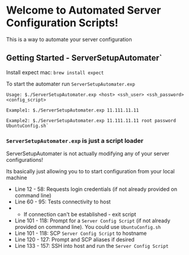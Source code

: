 # Welcome to Automated Server Configuration Scripts!
This is a way to automate your server configuration

## Getting Started - ServerSetupAutomater`

Install expect mac: `brew install expect`

To start the automater run `ServerSetupAutomater.exp`

```
Usage: $./ServerSetupAutomater.exp <host> <ssh_user> <ssh_password> <config_script>

Example1: $./ServerSetupAutomater.exp 11.111.11.11

Example2: $./ServerSetupAutomater.exp 11.111.11.11 root password UbuntuConfig.sh`
```

### `ServerSetupAutomater.exp` is just a script loader

ServerSetupAutomater is not actually modifying any of your server configurations!

Its basically just allowing you to to start configuration from your local machine

* Line 12 - 58: Requests login credentials (if not already provided on command line)
* Line 60 - 95: Tests connectivity to host
* * If connection can't be established - exit script
* Line 101 - 118: Prompt for a `Server Config Script` (if not already provided on command line). You could use `UbuntuConfig.sh`
* Line 101 - 118: SCP `Server Config Script` to hostname
* Line 120 - 127: Prompt and SCP aliases if desired
* Line 133 - 157: SSH into host and run the `Server Config Script`
